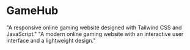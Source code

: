 # GameHub
"A responsive online gaming website designed with Tailwind CSS and JavaScript." "A modern online gaming website with an interactive user interface and a lightweight design."
